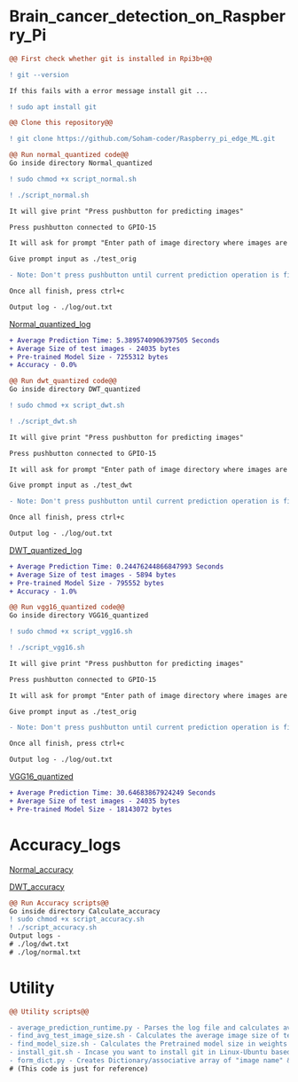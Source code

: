 # Brain_cancer_detection_on_Raspberry_Pi

```diff
@@ First check whether git is installed in Rpi3b+@@

! git --version

If this fails with a error message install git ...

! sudo apt install git
```


```diff
@@ Clone this repository@@

! git clone https://github.com/Soham-coder/Raspberry_pi_edge_ML.git
```





```diff
@@ Run normal_quantized code@@
Go inside directory Normal_quantized

! sudo chmod +x script_normal.sh

! ./script_normal.sh

It will give print "Press pushbutton for predicting images"

Press pushbutton connected to GPIO-15

It will ask for prompt "Enter path of image directory where images are present:"

Give prompt input as ./test_orig

- Note: Don't press pushbutton until current prediction operation is finished, else it will ask for next prompt

Once all finish, press ctrl+c

Output log - ./log/out.txt
```
<a href="Normal_quantized/log/out.txt">Normal_quantized_log</a>

```diff
+ Average Prediction Time: 5.3895740906397505 Seconds
+ Average Size of test images - 24035 bytes
+ Pre-trained Model Size - 7255312 bytes
+ Accuracy - 0.0% 
```







```diff
@@ Run dwt_quantized code@@
Go inside directory DWT_quantized

! sudo chmod +x script_dwt.sh

! ./script_dwt.sh

It will give print "Press pushbutton for predicting images"

Press pushbutton connected to GPIO-15

It will ask for prompt "Enter path of image directory where images are present:"

Give prompt input as ./test_dwt

- Note: Don't press pushbutton until current prediction operation is finished, else it will ask for next prompt

Once all finish, press ctrl+c

Output log - ./log/out.txt
```
<a href="DWT_quantized/log/out.txt">DWT_quantized_log</a>
```diff
+ Average Prediction Time: 0.24476244866847993 Seconds
+ Average Size of test images - 5894 bytes
+ Pre-trained Model Size - 795552 bytes
+ Accuracy - 1.0%
```



```diff
@@ Run vgg16_quantized code@@
Go inside directory VGG16_quantized

! sudo chmod +x script_vgg16.sh

! ./script_vgg16.sh

It will give print "Press pushbutton for predicting images"

Press pushbutton connected to GPIO-15

It will ask for prompt "Enter path of image directory where images are present:"

Give prompt input as ./test_orig

- Note: Don't press pushbutton until current prediction operation is finished, else it will ask for next prompt

Once all finish, press ctrl+c

Output log - ./log/out.txt
```
<a href="VGG16_quantized/log/out.txt">VGG16_quantized</a>
```diff
+ Average Prediction Time: 30.64683867924249 Seconds
+ Average Size of test images - 24035 bytes
+ Pre-trained Model Size - 18143072 bytes
```








# Accuracy_logs

<a href="Calculate_accuracy/log/normal.txt">Normal_accuracy</a> <br>

<a href="Calculate_accuracy/log/dwt.txt">DWT_accuracy</a>

```diff
@@ Run Accuracy scripts@@
Go inside directory Calculate_accuracy
! sudo chmod +x script_accuracy.sh
! ./script_accuracy.sh
Output logs - 
# ./log/dwt.txt
# ./log/normal.txt
```





# Utility
```diff
@@ Utility scripts@@

- average_prediction_runtime.py - Parses the log file and calculates average prediction time
- find_avg_test_image_size.sh - Calculates the average image size of test images in test image folder in bytes
- find_model_size.sh - Calculates the Pretrained model size in weights folder
- install_git.sh - Incase you want to install git in Linux-Ubuntu based system through apt package manager, use this
- form_dict.py - Creates Dictionary/associative array of "image name" & "category"- Enter prompt as ./test_dwt
# (This code is just for reference)
```